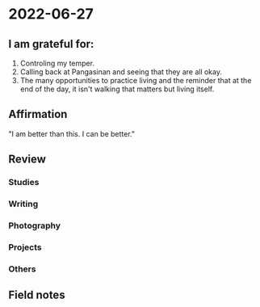 # 2022-06-27

## I am grateful for:
1. Controling my temper.
2. Calling back at Pangasinan and seeing that they are all okay.
3. The many opportunities to practice living and the reminder that at the end of the day, it isn't walking that matters but living itself.

## Affirmation

"I am better than this. I can be better."

## Review
### Studies

### Writing

### Photography

### Projects

### Others

## Field notes